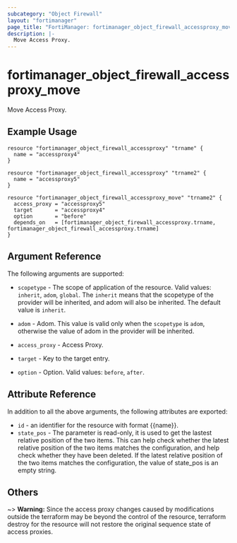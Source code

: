 ```yaml
---
subcategory: "Object Firewall"
layout: "fortimanager"
page_title: "FortiManager: fortimanager_object_firewall_accessproxy_move"
description: |-
  Move Access Proxy.
---
```


# fortimanager_object_firewall_accessproxy_move
Move Access Proxy.

## Example Usage

```hcl
resource "fortimanager_object_firewall_accessproxy" "trname" {
  name = "accessproxy4"
}

resource "fortimanager_object_firewall_accessproxy" "trname2" {
  name = "accessproxy5"
}

resource "fortimanager_object_firewall_accessproxy_move" "trname2" {
  access_proxy = "accessproxy5"
  target       = "accessproxy4"
  option       = "before"
  depends_on   = [fortimanager_object_firewall_accessproxy.trname, fortimanager_object_firewall_accessproxy.trname]
}
```

## Argument Reference


The following arguments are supported:

* `scopetype` - The scope of application of the resource. Valid values: `inherit`, `adom`, `global`. The `inherit` means that the scopetype of the provider will be inherited, and adom will also be inherited. The default value is `inherit`.
* `adom` - Adom. This value is valid only when the `scopetype` is `adom`, otherwise the value of adom in the provider will be inherited.
* `access_proxy` - Access Proxy.

* `target` - Key to the target entry.
* `option` - Option. Valid values: `before`, `after`.


## Attribute Reference

In addition to all the above arguments, the following attributes are exported:
* `id` - an identifier for the resource with format {{name}}.
* `state_pos` - The parameter is read-only, it is used to get the lastest relative position of the two items. This can help check whether the latest relative position of the two items matches the configuration, and help check whether they have been deleted. If the latest relative position of the two items matches the configuration, the value of state_pos is an empty string.

## Others

~> **Warning:** Since the access proxy changes caused by modifications outside the terraform may be beyond the control of the resource, terraform destroy for the resource will not restore the original sequence state of access proxies.

